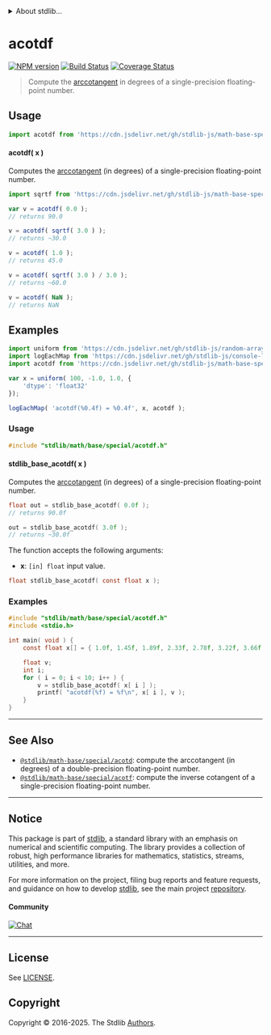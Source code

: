 <!--

@license Apache-2.0

Copyright (c) 2024 The Stdlib Authors.

Licensed under the Apache License, Version 2.0 (the "License");
you may not use this file except in compliance with the License.
You may obtain a copy of the License at

   http://www.apache.org/licenses/LICENSE-2.0

Unless required by applicable law or agreed to in writing, software
distributed under the License is distributed on an "AS IS" BASIS,
WITHOUT WARRANTIES OR CONDITIONS OF ANY KIND, either express or implied.
See the License for the specific language governing permissions and
limitations under the License.

-->


<details>
  <summary>
    About stdlib...
  </summary>
  <p>We believe in a future in which the web is a preferred environment for numerical computation. To help realize this future, we've built stdlib. stdlib is a standard library, with an emphasis on numerical and scientific computation, written in JavaScript (and C) for execution in browsers and in Node.js.</p>
  <p>The library is fully decomposable, being architected in such a way that you can swap out and mix and match APIs and functionality to cater to your exact preferences and use cases.</p>
  <p>When you use stdlib, you can be absolutely certain that you are using the most thorough, rigorous, well-written, studied, documented, tested, measured, and high-quality code out there.</p>
  <p>To join us in bringing numerical computing to the web, get started by checking us out on <a href="https://github.com/stdlib-js/stdlib">GitHub</a>, and please consider <a href="https://opencollective.com/stdlib">financially supporting stdlib</a>. We greatly appreciate your continued support!</p>
</details>

# acotdf

[![NPM version][npm-image]][npm-url] [![Build Status][test-image]][test-url] [![Coverage Status][coverage-image]][coverage-url] <!-- [![dependencies][dependencies-image]][dependencies-url] -->

> Compute the [arccotangent][arccotangent] in degrees of a single-precision floating-point number.



<section class="usage">

## Usage

```javascript
import acotdf from 'https://cdn.jsdelivr.net/gh/stdlib-js/math-base-special-acotdf@deno/mod.js';
```

#### acotdf( x )

Computes the [arccotangent][arccotangent] (in degrees) of a single-precision floating-point number.

```javascript
import sqrtf from 'https://cdn.jsdelivr.net/gh/stdlib-js/math-base-special-sqrtf@deno/mod.js';

var v = acotdf( 0.0 );
// returns 90.0

v = acotdf( sqrtf( 3.0 ) );
// returns ~30.0

v = acotdf( 1.0 );
// returns 45.0

v = acotdf( sqrtf( 3.0 ) / 3.0 );
// returns ~60.0

v = acotdf( NaN );
// returns NaN
```

</section>

<!-- /.usage -->

<section class="examples">

## Examples

<!-- eslint no-undef: "error" -->

```javascript
import uniform from 'https://cdn.jsdelivr.net/gh/stdlib-js/random-array-uniform@deno/mod.js';
import logEachMap from 'https://cdn.jsdelivr.net/gh/stdlib-js/console-log-each-map@deno/mod.js';
import acotdf from 'https://cdn.jsdelivr.net/gh/stdlib-js/math-base-special-acotdf@deno/mod.js';

var x = uniform( 100, -1.0, 1.0, {
    'dtype': 'float32'
});

logEachMap( 'acotdf(%0.4f) = %0.4f', x, acotdf );
```

</section>

<!-- /.examples -->

<!-- C usage documentation. -->

<section class="usage">

### Usage

```c
#include "stdlib/math/base/special/acotdf.h"
```

#### stdlib_base_acotdf( x )

Computes the [arccotangent][arccotangent] (in degrees) of a single-precision floating-point number.

```c
float out = stdlib_base_acotdf( 0.0f );
// returns 90.0f

out = stdlib_base_acotdf( 3.0f );
// returns ~30.0f
```

The function accepts the following arguments:

-   **x**: `[in] float` input value.

```c
float stdlib_base_acotdf( const float x );
```

</section>

<!-- /.usage -->

<!-- C API usage notes. Make sure to keep an empty line after the `section` element and another before the `/section` close. -->

<section class="notes">

</section>

<!-- /.notes -->

<!-- C API usage examples. -->

<section class="examples">

### Examples

```c
#include "stdlib/math/base/special/acotdf.h"
#include <stdio.h>

int main( void ) {
    const float x[] = { 1.0f, 1.45f, 1.89f, 2.33f, 2.78f, 3.22f, 3.66f, 4.11f, 4.55f, 5.0f };

    float v;
    int i;
    for ( i = 0; i < 10; i++ ) {
        v = stdlib_base_acotdf( x[ i ] );
        printf( "acotdf(%f) = %f\n", x[ i ], v );
    }
}
```

</section>

<!-- /.examples -->

</section>

<!-- /.c -->

<!-- Section for related `stdlib` packages. Do not manually edit this section, as it is automatically populated. -->

<section class="related">

* * *

## See Also

-   <span class="package-name">[`@stdlib/math-base/special/acotd`][@stdlib/math/base/special/acotd]</span><span class="delimiter">: </span><span class="description">compute the arccotangent (in degrees) of a double-precision floating-point number.</span>
-   <span class="package-name">[`@stdlib/math-base/special/acotf`][@stdlib/math/base/special/acotf]</span><span class="delimiter">: </span><span class="description">compute the inverse cotangent of a single-precision floating-point number.</span>

</section>

<!-- /.related -->

<!-- Section for all links. Make sure to keep an empty line after the `section` element and another before the `/section` close. -->


<section class="main-repo" >

* * *

## Notice

This package is part of [stdlib][stdlib], a standard library with an emphasis on numerical and scientific computing. The library provides a collection of robust, high performance libraries for mathematics, statistics, streams, utilities, and more.

For more information on the project, filing bug reports and feature requests, and guidance on how to develop [stdlib][stdlib], see the main project [repository][stdlib].

#### Community

[![Chat][chat-image]][chat-url]

---

## License

See [LICENSE][stdlib-license].


## Copyright

Copyright &copy; 2016-2025. The Stdlib [Authors][stdlib-authors].

</section>

<!-- /.stdlib -->

<!-- Section for all links. Make sure to keep an empty line after the `section` element and another before the `/section` close. -->

<section class="links">

[npm-image]: http://img.shields.io/npm/v/@stdlib/math-base-special-acotdf.svg
[npm-url]: https://npmjs.org/package/@stdlib/math-base-special-acotdf

[test-image]: https://github.com/stdlib-js/math-base-special-acotdf/actions/workflows/test.yml/badge.svg?branch=main
[test-url]: https://github.com/stdlib-js/math-base-special-acotdf/actions/workflows/test.yml?query=branch:main

[coverage-image]: https://img.shields.io/codecov/c/github/stdlib-js/math-base-special-acotdf/main.svg
[coverage-url]: https://codecov.io/github/stdlib-js/math-base-special-acotdf?branch=main

<!--

[dependencies-image]: https://img.shields.io/david/stdlib-js/math-base-special-acotdf.svg
[dependencies-url]: https://david-dm.org/stdlib-js/math-base-special-acotdf/main

-->

[chat-image]: https://img.shields.io/gitter/room/stdlib-js/stdlib.svg
[chat-url]: https://app.gitter.im/#/room/#stdlib-js_stdlib:gitter.im

[stdlib]: https://github.com/stdlib-js/stdlib

[stdlib-authors]: https://github.com/stdlib-js/stdlib/graphs/contributors

[umd]: https://github.com/umdjs/umd
[es-module]: https://developer.mozilla.org/en-US/docs/Web/JavaScript/Guide/Modules

[deno-url]: https://github.com/stdlib-js/math-base-special-acotdf/tree/deno
[deno-readme]: https://github.com/stdlib-js/math-base-special-acotdf/blob/deno/README.md
[umd-url]: https://github.com/stdlib-js/math-base-special-acotdf/tree/umd
[umd-readme]: https://github.com/stdlib-js/math-base-special-acotdf/blob/umd/README.md
[esm-url]: https://github.com/stdlib-js/math-base-special-acotdf/tree/esm
[esm-readme]: https://github.com/stdlib-js/math-base-special-acotdf/blob/esm/README.md
[branches-url]: https://github.com/stdlib-js/math-base-special-acotdf/blob/main/branches.md

[stdlib-license]: https://raw.githubusercontent.com/stdlib-js/math-base-special-acotdf/main/LICENSE

[arccotangent]: https://en.wikipedia.org/wiki/Inverse_trigonometric_functions

<!-- <related-links> -->

[@stdlib/math/base/special/acotd]: https://github.com/stdlib-js/math-base-special-acotd/tree/deno

[@stdlib/math/base/special/acotf]: https://github.com/stdlib-js/math-base-special-acotf/tree/deno

<!-- </related-links> -->

</section>

<!-- /.links -->
